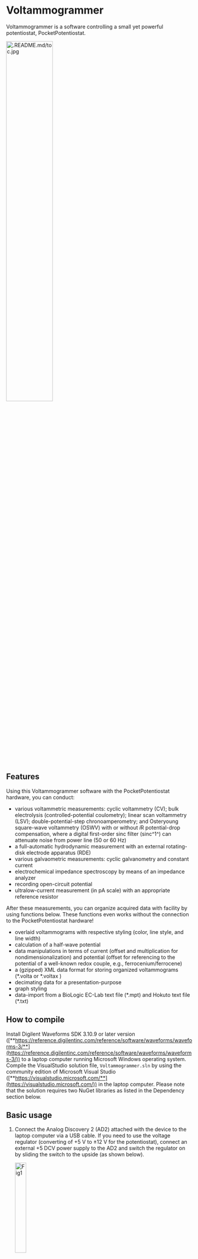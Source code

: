 # Voltammogrammer

Voltammogrammer is a software controlling a small yet powerful potentiostat, PocketPotentiostat.

<img src=".README.md/toc.jpg" alt=".README.md/toc.jpg" style="width:50%;" />



## Features

Using this Voltammogrammer software with the PocketPotentiostat hardware, you can conduct:

- various voltammetric measurements: cyclic voltammetry (CV);  bulk electrolysis (controlled-potential coulometry); linear scan voltammetry (LSV); double-potential-step chronoamperometry; and Osteryoung square-wave voltammetry (OSWV) with or without *i*R potential-drop compensation, where a digital first-order sinc filter (sinc^1^) can attenuate noise from power line (50 or 60 Hz)
- a full-automatic hydrodynamic measurement with an external rotating-disk electrode apparatus (RDE)
- various galvaometric measurements: cyclic galvanometry and constant current
- electrochemical impedance spectroscopy by means of an impedance analyzer 
- recording open-circuit potential
- ultralow-current measurement (in pA scale) with an appropriate reference resistor

After these measurements, you can organize acquired data with facility by using functions below. These functions even works without the connection to the PocketPotentiostat hardware!

- overlaid voltammograms with respective styling (color, line style, and line width)
- calculation of a half-wave potential
- data manipulations in terms of current (offset and multiplication for nondimensionalization) and potential (offset for referencing to the potential of a well-known redox couple, e.g., ferrocenium/ferrocene)
- a (gzipped) XML data format for storing organized voltammograms (*.volta or *.voltax )
- decimating data for a presentation-purpose
- graph styling  
- data-import from a BioLogic EC-Lab text file (\*.mpt) and Hokuto text file (\*.txt)



## How to compile

Install Digilent Waveforms SDK 3.10.9 or later version ([**https://reference.digilentinc.com/reference/software/waveforms/waveforms-3/**](https://reference.digilentinc.com/reference/software/waveforms/waveforms-3/)) to a laptop computer running Microsoft Windows operating system. Compile the VisualStudio solution file, `Voltammogrammer.sln` by using the community edition of Microsoft Visual Studio ([**https://visualstudio.microsoft.com/**](https://visualstudio.microsoft.com/)) in the laptop computer. Please note that the solution requires two NuGet libraries as listed in the Dependency section below.

## Basic usage

1. Connect the Analog Discovery 2 (AD2) attached with the device to the laptop computer via a USB cable. If you need to use the voltage regulator (converting of +5 V to ±12 V for the potentiostat), connect an external +5 DCV power supply to the AD2 and switch the regulator on by sliding the switch to the upside (as shown below).

   <img src=".README.md/Fig1.jpg" alt="Fig1" width=25% />

2. Then, launch the software as shown in a screenshot below.

   <img src=".README.md/Fig2.png" alt="Fig2" width="50%" />

3. Press the `Connect` button to energize the device. If multiple AD2s are connected to the computer, select a target device from the pull-down list (in the drop-down menu from the `Connect` button) enumerating device IDs of AD2s.

4. Configure values of reference resistor in the "Configure_Potentiostat" sub-window (invoked by `Record` > `Configure Potentiostat...` menu) in order to match up these values with those of actual resistors inserted in the device *a priori*. This configuration is essential for an internal *I*-*V* converter in the device. For example, a resistor of 10 MΩ is required to sense a current in a few nA scale with the device. ![Fig4](.README.md/Fig4.png)

5. Select "Cyclic Voltammetry" as a `technique`, "+-200 uA" as a `current range` from combo boxes. When you select the current range, mechanical relay-switches in the device turn on an analog circuit to use the target reference resistor from a set of resistors (10 kΩ in this case) for an internal *I*-*V* converter in the device. Set "-300", "500", "100", and "1" to text boxes of the `initial` potential, `vertex` potential, `scanning rate`, and `repeat` count, respectively, for the measurement of cyclic voltammetry.

6. Connect cable terminals (*i.e.*, tricolored alligator clips from the PocketPotentiostat device) to a three-electrode electrochemical cell consisting of working, counter, and reference electrodes. The cell also holds a solution of interest. As an example, we assume that a tetrahydrofuran solution containing ferrocene (1 mM) and tetrabutylammonium hexafluorophosphate (0.1 M) is tested. 

7. Click `Record` button to start recording the cyclic voltammogram with storing data in the file you asked beforehand (if not necessary, click `Scan` to do it without saving). 

8. During the recording, you can stop the recording at any time by clicking `Stop` button.

9. After the recording, you should see two temporal response-curves of current (red line) and potential (blue line) as shown below. First two seconds in these responses correspond the duration for pre-electrolysis at the `initial` potential to attenuate a (non-Faradaic) charging current. Then, the triangle-shaped potential waveform (blue line) was input to the device that outputting a potential waveform from which the Faradaic current response (red line) was calculated according to Ohm's law with the reference resistor selected. ![Fig9](.README.md/Fig9.png)

10. Meanwhile, the actual cyclic voltammogram appears in the "Actual Voltammogram" window. In this window, you can organize a set of voltammograms with facility.

11. As shown in a screenshot below, the window consists of three toolbars with the main menu. By using the appearance toolbar, you can change the appearance of respective voltammogram (line color, line style, and line width). By using the mathematics toolbar, you can manipulate a voltammogram in terms of current (with text boxes of `+I`  for offset and `xI` for multiplication) and potential (with a text box of `Fc(+/0)` for offset). Note that the mathematical manipulation-history is noted in the graph legend. By using the axes toolbar, you can change units for horizontal and vertical axes. By using the "Half-wave potential" sub-window (invoked by `Calculation` > `Half-wave potential...` menu), you can semi-automatically calculate the half-wave potential of a cyclic voltammogram acquired. 
    ![Fig 11](.README.md/Fig11.png)

12. Finally, such organized voltammogramms can be saved to the file you specified by clicking `Save As` menu in the main toolbar. In the dialogue box, you can also specify whether or not to decimate the raw data points of voltammograms.



## Dependency

This software uses nice NuGet libraries below. Thanks a lot!

-  [aybe / Windows-API-Code-Pack-1.1](https://github.com/aybe/Windows-API-Code-Pack-1.1), a NuGet package for Microsoft Windows API Code Pack for Shell (1.1.1)
-  [Rduto / Microsoft.Solver.Foundation](https://www.nuget.org/packages/Microsoft.Solver.Foundation), a NuGet package for Microsoft Solver Foundation (3.1.0)
-  [ivostoykov /
ProjectBuildCounter ](https://github.com/ivostoykov/ProjectBuildCounter), ProjectBuildCounter for increment of the build
number of C# Visual Studio projects.


## License

GPL-3.0 License (2020, Yasuo Matsubara)

